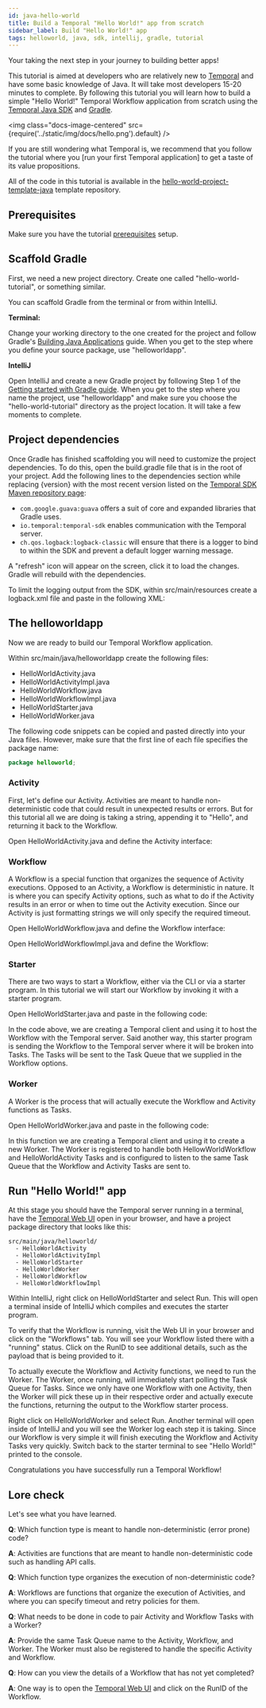```yaml
---
id: java-hello-world
title: Build a Temporal "Hello World!" app from scratch
sidebar_label: Build "Hello World!" app
tags: helloworld, java, sdk, intellij, gradle, tutorial
---
```


Your taking the next step in your journey to building better apps!

This tutorial is aimed at developers who are relatively new to [Temporal](/docs/overview) and have some basic knowledge of Java. It will take most developers 15-20 minutes to complete. By following this tutorial you will learn how to build a simple "Hello World!" Temporal Workflow application from scratch using the [Temporal Java SDK](https://github.com/temporalio/sdk-java) and [Gradle](https://gradle.org/).

<img class="docs-image-centered" src={require('../static/img/docs/hello.png').default} />

If you are still wondering what Temporal is, we recommend that you follow the tutorial where you [run your first Temporal application] to get a taste of its value propositions.

All of the code in this tutorial is available in the [hello-world-project-template-java](https://github.com/temporalio/hello-world-project-template-java) template repository.

## Prerequisites

Make sure you have the tutorial [prerequisites](/docs/java-sdk-tutorial-prerequisites) setup.

## Scaffold Gradle

First, we need a new project directory. Create one called "hello-world-tutorial", or something similar.

You can scaffold Gradle from the terminal or from within IntelliJ.

**Terminal:**

Change your working directory to the one created for the project and follow Gradle's [Building Java Applications](https://guides.gradle.org/building-java-applications/) guide. When you get to the step where you define your source package, use "helloworldapp".

**IntelliJ**

Open IntelliJ and create a new Gradle project by following Step 1 of the [Getting started with Gradle guide](https://www.jetbrains.com/help/idea/getting-started-with-gradle.html#create_project). When you get to the step where you name the project, use
"helloworldapp" and make sure you choose the "hello-world-tutorial" directory as the project location. It will take a few moments to complete.

## Project dependencies

Once Gradle has finished scaffolding you will need to customize the project dependencies. To do this, open the build.gradle file that is in the root of your project. Add the following lines to the dependencies section while replacing {version} with the most recent version listed on the [Temporal SDK Maven repository page](https://search.maven.org/artifact/io.temporal/temporal-sdk):

<!-- SNIPSTART hello-world-project-template-java-gradle-dependencies -->
<!-- SNIPEND -->

- `com.google.guava:guava` offers a suit of core and expanded libraries that Gradle uses.
- `io.temporal:temporal-sdk` enables communication with the Temporal server.
- `ch.qos.logback:logback-classic` will ensure that there is a logger to bind to within the SDK and prevent a default logger warning message.

A "refresh" icon will appear on the screen, click it to load the changes. Gradle will rebuild with the dependencies.

To limit the logging output from the SDK, within src/main/resources create a logback.xml file and paste in the following XML:

<!--SNIPSTART hello-world-project-template-java-logback-dependency-configuration-->
<!--SNIPEND-->

## The helloworldapp

Now we are ready to build our Temporal Workflow application.

Within src/main/java/helloworldapp create the following files:

- HelloWorldActivity.java
- HelloWorldActivityImpl.java
- HelloWorldWorkflow.java
- HelloWorldWorkflowImpl.java
- HelloWorldStarter.java
- HelloWorldWorker.java

The following code snippets can be copied and pasted directly into your Java files. However, make sure that the first line of each file specifies the package name:

```java
package helloworld;
```

### Activity

First, let's define our Activity. Activities are meant to handle non-deterministic code that could result in unexpected results or errors. But for this tutorial all we are doing is taking a string, appending it to "Hello", and returning it back to the Workflow.

Open HelloWorldActivity.java and define the Activity interface:

<!--SNIPSTART java-hello-world-sample-activity-interface-->
<!--SNIPEND-->

### Workflow

A Workflow is a special function that organizes the sequence of Activity executions. Opposed to an Activity, a Workflow is deterministic in nature. It is where you can specify Activity options, such as what to do if the Activity results in an error or when to time out the Activity execution. Since our Activity is just formatting strings we will only specify the required timeout.

Open HelloWorldWorkflow.java and define the Workflow interface:

<!--SNIPSTART java-hello-world-sample-workflow-interface-->
<!--SNIPEND-->

Open HelloWorldWorkflowImpl.java and define the Workflow:

<!--SNIPSTART java-hello-world-sample-workflow-->
<!--SNIPEND-->

### Starter

There are two ways to start a Workflow, either via the CLI or via a starter program. In this tutorial we will start our Workflow by invoking it with a starter program.

Open HelloWorldStarter.java and paste in the following code:

<!--SNIPSTART java-hello-world-sample-workflow-starter-->
<!--SNIPEND-->

In the code above, we are creating a Temporal client and using it to host the Workflow with the Temporal server. Said another way, this starter program is sending the Workflow to the Temporal server where it will be broken into Tasks. The Tasks will be sent to the Task Queue that we supplied in the Workflow options.

### Worker

A Worker is the process that will actually execute the Workflow and Activity functions as Tasks.

Open HelloWorldWorker.java and paste in the following code:

<!--SNIPSTART java-hello-world-sample-worker-->
<!--SNIPEND-->

In this function we are creating a Temporal client and using it to create a new Worker. The Worker is registered to handle both HellowWorldWorkflow and HelloWorldActivity Tasks and is configured to listen to the same Task Queue that the Workflow and Activity Tasks are sent to.

## Run "Hello World!" app

At this stage you should have the Temporal server running in a terminal, have the [Temporal Web UI](localhost:8088) open in your browser, and have a project package directory that looks like this:

```
src/main/java/helloworld/
  - HelloWorldActivity
  - HelloWorldActivityImpl
  - HelloWorldStarter
  - HelloWorldWorker
  - HelloWorldWorkflow
  - HelloWorldWorkflowImpl
```

Within IntelliJ, right click on HelloWorldStarter and select Run. This will open a terminal inside of IntelliJ which compiles and executes the starter program.

To verify that the Workflow is running, visit the Web UI in your browser and click on the "Workflows" tab. You will see your Workflow listed there with a "running" status. Click on the RunID to see additional details, such as the payload that is being provided to it.

To actually execute the Workflow and Activity functions, we need to run the Worker. The Worker, once running, will immediately start polling the Task Queue for Tasks. Since we only have one Workflow with one Activity, then the Worker will pick these up in their respective order and actually execute the functions, returning the output to the Workflow starter process.

Right click on HelloWorldWorker and select Run. Another terminal will open inside of IntelliJ and you will see the Worker log each step it is taking. Since our Workflow is very simple it will finish executing the Workflow and Activity Tasks very quickly. Switch back to the starter terminal to see "Hello World!" printed to the console.

Congratulations you have successfully run a Temporal Workflow!

## Lore check

Let's see what you have learned.

**Q**: Which function type is meant to handle non-deterministic (error prone) code?

**A**: Activities are functions that are meant to handle non-deterministic code such as handling API calls.

**Q**: Which function type organizes the execution of non-deterministic code?

**A**: Workflows are functions that organize the execution of Activities, and where you can specify timeout and retry policies for them.

**Q**: What needs to be done in code to pair Activity and Workflow Tasks with a Worker?

**A**: Provide the same Task Queue name to the Activity, Workflow, and Worker. The Worker must also be registered to handle the specific Activity and Workflow.

**Q**: How can you view the details of a Workflow that has not yet completed?

**A**: One way is to open the [Temporal Web UI](localhost:8088) and click on the RunID of the Workflow.
